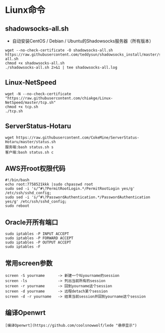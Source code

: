 # Liunx命令

## shadowsocks-all.sh
- 自动安装CentOS / Debian / Ubuntu的Shadowsocks服务器（所有版本）
```
wget --no-check-certificate -O shadowsocks-all.sh https://raw.githubusercontent.com/teddysun/shadowsocks_install/master/shadowsocks-all.sh
chmod +x shadowsocks-all.sh
./shadowsocks-all.sh 2>&1 | tee shadowsocks-all.log
```
## Linux-NetSpeed
```
wget -N --no-check-certificate "https://raw.githubusercontent.com/chiakge/Linux-NetSpeed/master/tcp.sh"
chmod +x tcp.sh
./tcp.sh
```
## ServerStatus-Hotaru
```
wget https://raw.githubusercontent.com/CokeMine/ServerStatus-Hotaru/master/status.sh
服务端:bash status.sh s
客户端:bash status.sh c
```

## AWS开root权限代码
```
#!/bin/bash
echo root:7758521kkk |sudo chpasswd root
sudo sed -i 's/^#\?PermitRootLogin.*/PermitRootLogin yes/g' /etc/ssh/sshd_config;
sudo sed -i 's/^#\?PasswordAuthentication.*/PasswordAuthentication yes/g' /etc/ssh/sshd_config;
sudo reboot
```
## Oracle开所有端口
```
sudo iptables -P INPUT ACCEPT
sudo iptables -P FORWARD ACCEPT
sudo iptables -P OUTPUT ACCEPT
sudo iptables -F
```
## 常用screen参数
```
screen -S yourname      -> 新建一个叫yourname的session
screen -ls              -> 列出当前所有的session
screen -r yourname      -> 回到yourname这个session
screen -d yourname      -> 远程detach某个session
screen -d -r yourname   -> 结束当前session并回到yourname这个session
```
## 编译Openwrt
```
[编译Openwrt](https://github.com/coolsnowwolf/lede "悬停显示")
```

